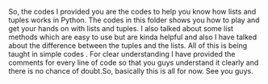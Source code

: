 So, the codes I provided you are the codes to help you know how lists and tuples works in Python. The codes in this folder shows you how to play and get your hands on with lists and tuples. I also talked about some list methods which are easy to use but are kinda helpful and also I have talked about the difference between the tuples and the lists. All of this is being taught in simple codes . For clear understanding I have provided the comments for every line of code so that you guys understand it clearly and there is no chance of doubt.So, basically this is all for now. See you guys.
